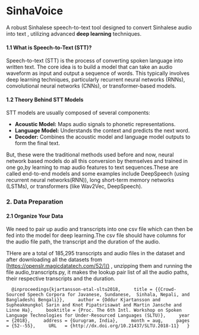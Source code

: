 # SinhaVoice

A robust Sinhalese speech-to-text tool designed to convert Sinhalese audio into text , utilizing advanced **deep learning** techniques.

#### **1.1 What is Speech-to-Text (STT)?**

Speech-to-text (STT) is the process of converting spoken language into written text. The core idea is to build a model that can take an audio waveform as input and output a sequence of words. This typically involves deep learning techniques, particularly recurrent neural networks (RNNs), convolutional neural networks (CNNs), or transformer-based models.

#### **1.2 Theory Behind STT Models**

STT models are usually composed of several components:

* **Acoustic Model:** Maps audio signals to phonetic representations.
* **Language Model:** Understands the context and predicts the next word.
* **Decoder:** Combines the acoustic model and language model outputs to form the final text.

But, these were the traditional methods used before and now, neural network based models do all this conversion by themselves and trained in one go,by learning to map audio features to text sequences.These are called end-to-end models and some examples include DeepSpeech (using recurrent neural networks(RNN)), long short-term memory networks (LSTMs), or transformers (like Wav2Vec, DeepSpeech).

### 2. **Data Preparation**

#### **2.1 Organize Your Data**

We need to pair up audio and transcripts into one csv file which can then be fed into the model for deep learning.The csv file should have columns for the audio file path, the transcript and the duration of the audio.

THere are a total of 185,295 transcripts and audio files in the dataset and after downloading all the datasets from [https://openslr.magicdatatech.com/52/]() , unzipping them and running the file audio_transcripts.py, it makes the lookup pair list of all the audio paths, their respective transcripts and the duration.

`  @inproceedings{kjartansson-etal-sltu2018,     title = {{Crowd-Sourced Speech Corpora for Javanese, Sundanese,  Sinhala, Nepali, and Bangladeshi Bengali}},     author = {Oddur Kjartansson and Supheakmungkol Sarin and Knot Pipatsrisawat and Martin Jansche and Linne Ha},     booktitle = {Proc. The 6th Intl. Workshop on Spoken Language Technologies for Under-Resourced Languages (SLTU)},     year  = {2018},     address = {Gurugram, India},     month = aug,     pages = {52--55},     URL   = {http://dx.doi.org/10.21437/SLTU.2018-11}   }`
